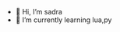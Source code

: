 - 👋 Hi, I’m sadra
- 🌱 I’m currently learning lua,py

<!---
itssadra/itssadra is a ✨ special ✨ repository because its `README.md` (this file) appears on your GitHub profile.
You can click the Preview link to take a look at your changes.
--->
